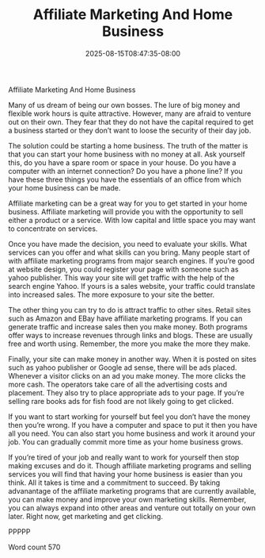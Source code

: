 ﻿---
title: "Affiliate Marketing And Home Business"
date: 2025-08-15T08:47:35-08:00
description: "TXT Tips for Web Success"
featured_image: "/images/TXT.jpg"
tags: ["TXT"]
---

Affiliate Marketing And Home Business

Many of us dream of being our own bosses. The lure of big money and flexible work hours is quite attractive. However, many are afraid to venture out on their own. They fear that they do not have the capital required to get a business started or they don’t want to loose the security of their day job.

The solution could be starting a home business. The truth of the matter is that you can start your home business with no money at all. Ask yourself this, do you have a spare room or space in your house. Do you have a computer with an internet connection? Do you have a phone line? If you have these three things you have the essentials of an office from which your home business can be made.

Affiliate marketing can be a great way for you to get started in your home business. Affiliate marketing will provide you with the opportunity to sell either a product or a service. With low capital and little space you may want to concentrate on services. 

Once you have made the decision, you need to evaluate your skills. What services can you offer and what skills can you bring. Many people start of with affiliate marketing programs from major search engines. If you’re good at website design, you could register your page with someone such as yahoo publisher. This way your site will get traffic with the help of the search engine Yahoo. If yours is a sales website, your traffic could translate into increased sales. The more exposure to your site the better.

The other thing you can try to do is attract traffic to other sites. Retail sites such as Amazon and EBay have affiliate marketing programs. If you can generate traffic and increase sales then you make money. Both programs offer ways to increase revenues through links and blogs. These are usually free and worth using. Remember, the more you make the more they make.

Finally, your site can make money in another way. When it is posted on sites such as yahoo publisher or Google ad sense, there will be ads placed. Whenever a visitor clicks on an ad you make money. The more clicks the more cash. The operators take care of all the advertising costs and placement. They also try to place appropriate ads to your page. If you’re selling rare books ads for fish food are not likely going to get clicked. 

If you want to start working for yourself but feel you don’t have the money then you’re wrong. If you have a computer and space to put it then you have all you need. You can also start you home business and work it around your job. You can gradually commit more time as your home business grows.

If you’re tired of your job and really want to work for yourself then stop making excuses and do it. Though affiliate marketing programs and selling services you will find that having your home business is easier than you think. All it takes is time and a commitment to succeed. By taking advanantage of the affiliate marketing programs that are currently available, you can make money and improve your own marketing skills. Remember, you can always expand into other areas and venture out totally on your own later. Right now, get marketing and get clicking.

PPPPP

Word count 570
